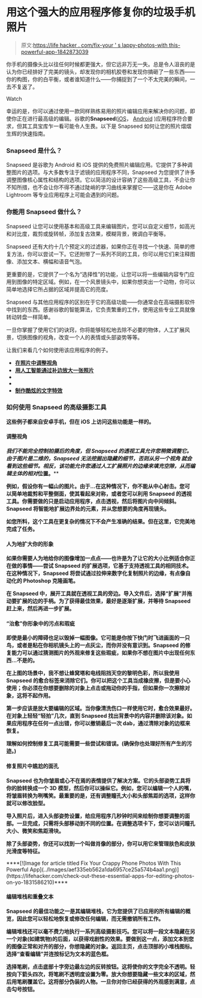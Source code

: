 # 用这个强大的应用程序修复你的垃圾手机照片

> 原文:[https://life hacker . com/fix-your ' s lappy-photos-with this-powerful-app-1842873039](https://lifehacker.com/fix-your-crappy-phone-photos-with-this-powerful-app-1842873039)

你手机的摄像头比以往任何时候都更强大，但它远非万无一失。总是令人沮丧的是认为你已经排好了完美的镜头，却发现你的相机胶卷和发现你搞砸了一些东西——你的构图，你的白平衡，或者谁知道什么——你捕捉到了一个不太完美的瞬间，一去不复返了。

Watch

幸运的是，你可以通过使用一款同样熟练易用的照片编辑应用来解决你的问题，即使你正在进行最高级的编辑。谷歌的**Snapseed**([iOS](https://apps.apple.com/us/app/snapseed/id439438619)， [Android](https://play.google.com/store/apps/details?id=com.niksoftware.snapseed&hl=en_IN) )应用程序符合要求，但其工具宝库乍一看可能令人生畏。以下是 Snapseed 如何让您的照片熠熠生辉的快速指南。

### Snapseed 是什么？

Snapseed 是谷歌为 Android 和 iOS 提供的免费照片编辑应用。它提供了多种调整图片的选项。与大多数专注于滤镜的应用程序不同，Snapseed 为您提供了许多调整图像核心属性和结构的选项。它以简洁的设计容纳了这些高级工具，不会让你不知所措，也不会让你不得不通过陡峭的学习曲线来掌握它——这是你在 Adobe Lightroom 等专业应用程序上可能会遇到的问题。

### 你能用 Snapseed 做什么？

Snapseed 让您可以使用基本和高级工具来编辑图片。您可以自定义细节，如高光和对比度，裁剪或旋转帧，添加复古效果，模糊背景，微调白平衡等。

Snapseed 还有大约十几个预定义的过滤器，如果你正在寻找一个快速、简单的修复方法，你可以尝试一下。它还附带了一系列不同的工具，你可以用它们来注释图像、添加文本、横幅和语音气泡。

更重要的是，它提供了一个名为“选择性”的功能，让您可以将一些编辑内容专门应用到图像的特定区域。例如，在一个风景镜头中，如果你想突出一个动物，你可以简单地选择它所占据的区域并提高它的亮度。

Snapseed 与其他应用程序的区别在于它的高级功能——你通常会在高端摄影软件中找到的东西。感谢谷歌的智能算法，它负责繁重的工作，使用这些专业工具就像转动转盘一样简单。

一旦你掌握了使用它们的诀窍，你将能够轻松地去除不必要的物体，人工扩展风景，切换图像的视角，改变一个人的表情或头部姿势等等。

让我们来看几个如何使用该应用程序的例子。

*   [**在照片中调整视角**](#perspective)
*   [**用人工智能通过补边放大一张照片**](#expand)
*   [](#blemishes)
*   **[](#faces)**
*   ****[**制作酷炫的文字特效**](#text)****

### ******如何使用** Snapseed 的高级摄影工具****

****这些例子都来自安卓手机，但在 iOS 上访问这些功能是一样的。****

#### ****调整视角****

****我们不能完全控制拍摄后的角度，但 Snapseed 的透视工具允许您稍微调整它。由于图片是二维的，Snapseed 无法挖掘出隐藏的细节，否则从另一个视角 就会看到这些细节。相反，该功能允许您通过人工扩展照片的边缘来填充空隙，从而编辑主体的*相对*位置。****

****例如，假设你有一幅山的图片。由于...在这种情况下，你不能从中心射击。您可以简单地裁剪和平整侧面，使其看起来对称，或者您可以利用 Snapseed 的透视工具。你需要做的只是启动应用程序，点击透视，然后将图片向中间倾斜。Snapseed 将智能地扩展边界处的元素，并从您想要的角度再现镜头。****

****如您所料，这个工具在更复杂的情况下不会产生准确的结果。但在这里，它完美地完成了任务。****

#### ****人为地扩大你的形象****

****如果你需要人为地给你的图像增加一点点——也许是为了让它的大小比例适合你正在做的事情——尝试 Snapseed 的扩展选项，它基于支持透视工具的相同技术。在这种情况下，Snapseed 将尝试通过拉伸来数字化复制照片的边缘，有点像自动化的 Photoshop 克隆画笔。****

****在 Snapseed 中，展开工具就在透视工具的旁边。导入文件后，选择“扩展”并拖动要扩展的边的手柄。为了获得最佳效果，最好是逐渐扩展，并等待 Snapseed 赶上来，然后再进一步扩展。****

#### ****“治愈”你形象中的污点和瑕疵****

****即使是最小的障碍也足以毁掉一幅图像。它可能是你按下快门时飞进画面的一只鸟，或者是粘在你相机镜头上的一点灰尘，而你并没有意识到。Snapseed 的修复能力可以通过猜测图片的外观来修复这些瑕疵，如果你不想在图片中出现任何东西...不是的。****

****在上图的场景中，我不想让蜂窝塔和电线阻挡天空的黎明色彩，所以我使用 Snapseed 的愈合标签来消除它们。你可以把这个工具当成橡皮擦，但是要小心使用；你必须在你想要删除的对象上点击或拖动你的手指，但如果你一次擦除对象，这将不起作用。****

****第一步应该是放大要编辑的区域。当你像清洗伤口一样使用它时，愈合效果最好。在对象上轻轻“轻拍”几次，直到 Snapseed 找出背景中的内容并删除该对象。如果应用程序在任何一点出错，你可以撤销最后一次 dab，通过清除对象的边框来恢复。****

****理解如何控制修复工具可能需要一些尝试和错误。(确保你也处理好所有产生的污迹。)****

#### ****修复照片中尴尬的面孔****

****Snapseed 也为你皱眉或心不在焉的表情提供了解决方案。它的头部姿势工具将你的脸转换成一个 3D 模型，然后你可以操纵它。例如，您可以编辑一个人的嘴，将皱眉转换为咧嘴笑。最重要的是，还有调整瞳孔大小和头部焦距的选项，这样你就可以修改脸型。****

****导入照片后，进入头部姿势设置，给应用程序几秒钟时间来绘制你想要调整的面部。一旦完成，只需将头部移动到不同的位置。在调整选项卡下，您可以访问瞳孔大小、微笑和焦距滑块。****

****除了头部姿势，你还可以找到一个叫做肖像的部分，你可以用它来管理肤色和皮肤光滑度等特征。****

<aside data-commerce-source="inset" class="sc-16a0mhj-2 gAjHzr">****[![Image for article titled Fix Your Crappy Phone Photos With This Powerful App](../Images/aef335eb562a1da6957ce25a574b4aa1.png)](https://lifehacker.com/check-out-these-essential-apps-for-editing-photos-on-yo-1831586210)****</aside>

#### ****编辑堆栈和重叠文本****

****Snapseed 的最佳功能之一是其编辑堆栈，它为您提供了已应用的所有编辑的概览，因此您可以轻松地恢复或修改任何编辑，而无需撤销所有工作。****

****编辑堆栈还可以毫不费力地执行一系列高级摄影技巧。您可以将一段文本隐藏在另一个对象(如建筑物)的后面，以获得戏剧性的效果。要做到这一点，添加文本到您的图像正常和对齐的部分，你想隐藏的对象。返回主页，点击顶部的小堆栈图标。选择“查看编辑”并连按标记为文本的蓝色框。****

****选择笔刷，点击底部十字旁边最左边的反转按钮。这将使你的文字完全不透明。轻按向下箭头四次，将笔刷不透明度设置为零。放大你想要隐藏一些文本的区域，然后用笔刷覆盖它。这将部分伪装的人物。一旦你对你已经获得的外观感到满意，点击勾号按钮。****